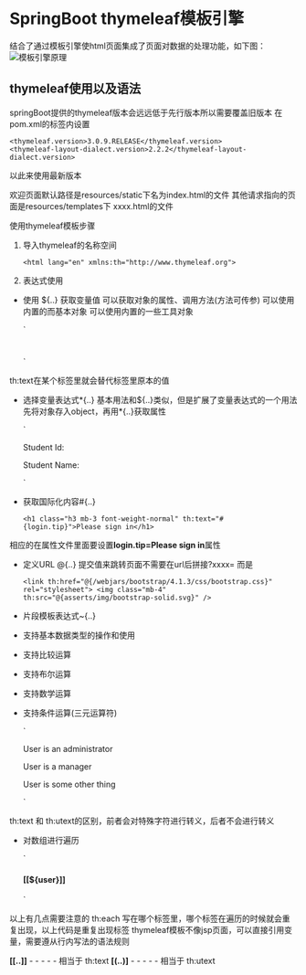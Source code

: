 # SpringBoot thymeleaf模板引擎

结合了通过模板引擎使html页面集成了页面对数据的处理功能，如下图：
![模板引擎原理](https://i.imgur.com/CxNObUr.png)

## thymeleaf使用以及语法

springBoot提供的thymeleaf版本会远远低于先行版本所以需要覆盖旧版本
在pom.xml的<properties>标签内设置
  

    <thymeleaf.version>3.0.9.RELEASE</thymeleaf.version>		
	<thymeleaf-layout-dialect.version>2.2.2</thymeleaf-layout-dialect.version>

以此来使用最新版本

欢迎页面默认路径是resources/static下名为index.html的文件
其他请求指向的页面是resources/templates下 xxxx.html的文件

使用thymeleaf模板步骤
1. 导入thymeleaf的名称空间


    `<html lang="en" xmlns:th="http://www.thymeleaf.org">`


2. 表达式使用
- 使用 ${..} 获取变量值
可以获取对象的属性、调用方法(方法可传参)
可以使用内置的而基本对象
可以使用内置的一些工具对象



    `<div th:utext="${hello}"></div>
	<div th:utext="${#locale.country}"></div>
	<div th:utext="${Student.show('abc')}"></div>
	<div th:utext="${session.testSession}"></div>
	<div th:utext="${session.isEmpty()}"></div>
	<div th:utext="${session.size()}"></div>
	<h1 th:text=${#dates.createNow()}></h1>
	<div th:utext="${#strings.contains('aabbccabc','abc')}"></div> `



th:text在某个标签里就会替代标签里原本的值

- 选择变量表达式\*{..}
基本用法和${..}类似，但是扩展了变量表达式的一个用法
先将对象存入object，再用\*{..}获取属性



	`<div th:object="${Student}">
		<p>Student Id: <span th:text=*{id}></span></p>
		<p>Student Name: <span th:text=*{name}></span></p>
	</div>`


 - 获取国际化内容#{..}
 


	`<h1 class="h3 mb-3 font-weight-normal" th:text="#{login.tip}">Please sign in</h1>`



相应的在属性文件里面要设置**login.tip=Please sign in**属性

 - 定义URL @{..}
提交值来跳转页面不需要在url后拼接?xxxx= 而是


	`<link th:href="@{/webjars/bootstrap/4.1.3/css/bootstrap.css}" rel="stylesheet">
	<img class="mb-4" th:src="@{asserts/img/bootstrap-solid.svg}" />`



 - 片段模板表达式~{..} 
 - 支持基本数据类型的操作和使用
 - 支持比较运算
 - 支持布尔运算
 - 支持数学运算
 - 支持条件运算(三元运算符)
	 

	`<div th:utext="${3>=5}"></div>
	<div th:utext="${1+2}"></div>
	<div th:utext="${true||false}"></div>
	<div th:utext="${(1+2>2)?(3):(2)}"></div>
	<div th:switch="${user.role}">
	  <p th:case="'admin'">User is an administrator</p>
	  <p th:case="#{roles.manager}">User is a manager</p>
	  <p th:case="*">User is some other thing</p>
	</div>`
	

th:text 和 th:utext的区别，前者会对特殊字符进行转义，后者不会进行转义
 - 	对数组进行遍历


	`<h4>
		<span th:each="user: ${users}">[[${user}]]</span>
	</h4>`


以上有几点需要注意的
 th:each 写在哪个标签里，哪个标签在遍历的时候就会重复出现，以上代码是重复出现<span>标签
 thymeleaf模板不像jsp页面，可以直接引用变量，需要遵从行内写法的语法规则

**[[..]]** - - - - - 相当于 th:text
**[(..)]** - - - - - 相当于 th:utext